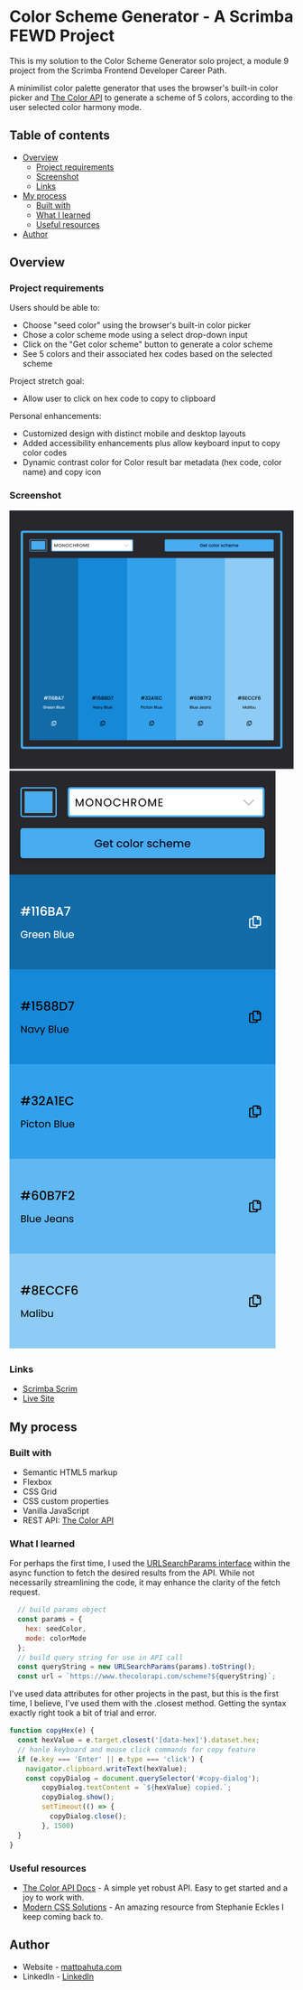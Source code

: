 # Color Scheme Generator - A Scrimba FEWD Project

This is my solution to the Color Scheme Generator solo project, a module 9 project from the Scrimba Frontend Developer Career Path.

A minimilist color palette generator that uses the browser's built-in color picker and [The Color API](https://www.thecolorapi.com/) to generate a scheme of 5 colors, according to the user selected color harmony mode.

## Table of contents

- [Overview](#overview)
  - [Project requirements](#project-requirements)
  - [Screenshot](#screenshot)
  - [Links](#links)
- [My process](#my-process)
  - [Built with](#built-with)
  - [What I learned](#what-i-learned)
  - [Useful resources](#useful-resources)
- [Author](#author)

## Overview

### Project requirements 

Users should be able to:

- Choose "seed color" using the browser's built-in color picker
- Chose a color scheme mode using a select drop-down input
- Click on the "Get color scheme" button to generate a color scheme
- See 5 colors and their associated hex codes based on the selected scheme

Project stretch goal:
- Allow user to click on hex code to copy to clipboard

Personal enhancements:
- Customized design with distinct mobile and desktop layouts
- Added accessibility enhancements plus allow keyboard input to copy color codes
- Dynamic contrast color for Color result bar metadata (hex code, color name) and copy icon

### Screenshot

![](./assets/project-ss-desktop.png)
![](./assets/project-ss-mobile.png)


### Links

- [Scrimba Scrim](https://scrimba.com/scrim/cyK8KgSe)
- [Live Site](https://color-scheme-generator-mattpahuta.vercel.app/)

## My process

### Built with 

- Semantic HTML5 markup
- Flexbox
- CSS Grid
- CSS custom properties
- Vanilla JavaScript
- REST API: [The Color API](https://www.thecolorapi.com/)

### What I learned

For perhaps the first time, I used the [URLSearchParams interface](https://developer.mozilla.org/en-US/docs/Web/API/URLSearchParams) within the async function to fetch the desired results from the API. While not necessarily streamlining the code, it may enhance the clarity of the fetch request.

```js
  // build params object
  const params = {
    hex: seedColor,
    mode: colorMode
  };
  // build query string for use in API call
  const queryString = new URLSearchParams(params).toString();
  const url = `https://www.thecolorapi.com/scheme?${queryString}`;
```

I've used data attributes for other projects in the past, but this is the first time, I believe, I've used them with the .closest method. Getting the syntax exactly right took a bit of trial and error.

```js
function copyHex(e) {
  const hexValue = e.target.closest('[data-hex]').dataset.hex;
  // hanle keyboard and mouse click commands for copy feature
  if (e.key === 'Enter' || e.type === 'click') {
    navigator.clipboard.writeText(hexValue);
    const copyDialog = document.querySelector('#copy-dialog');
        copyDialog.textContent = `${hexValue} copied.`;
        copyDialog.show();
        setTimeout(() => {
          copyDialog.close();
        }, 1500)
  }
}
```

### Useful resources

- [The Color API Docs](https://www.thecolorapi.com/docs) - A simple yet robust API. Easy to get started and a joy to work with.
- [Modern CSS Solutions](https://moderncss.dev/custom-css-styles-for-form-inputs-and-textareas/) - An amazing resource from Stephanie Eckles I keep coming back to.

## Author

- Website - [mattpahuta.com](https://www.mattpahuta.com)
- LinkedIn - [LinkedIn](www.linkedin.com/in/mattpahuta)